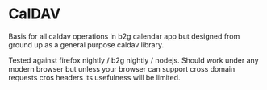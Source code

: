 # CalDAV

Basis for all caldav operations in b2g calendar app but designed from
ground up as a general purpose caldav library. 

Tested against firefox nightly / b2g nightly / nodejs.
Should work under any modern browser but unless your browser
can support cross domain requests cros headers its usefulness
will be limited.
